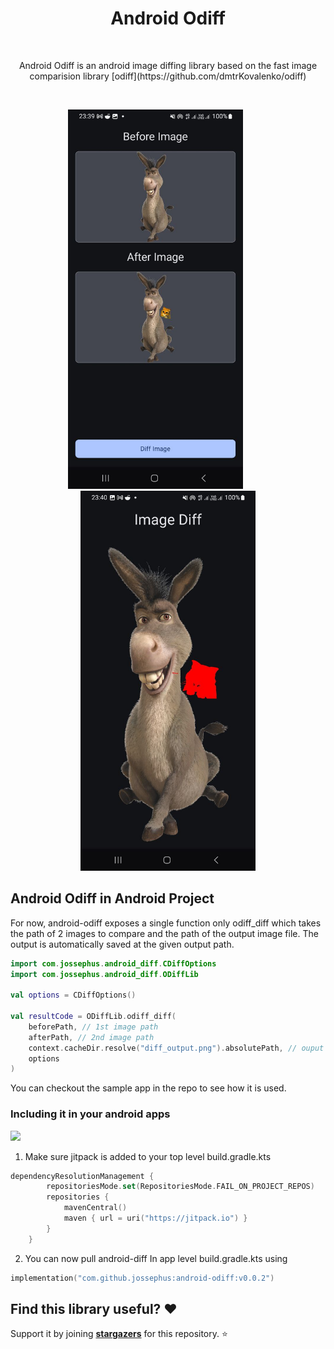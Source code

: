 <h1 align="center">Android Odiff</h1></br>

<p align="center">
Android Odiff is an android image diffing library based on the fast image comparision library [odiff](https://github.com/dmtrKovalenko/odiff)
</p>
</br>

<p align="center">
  <img src="./assets/image-1.jpg" width="280" style="margin-right: 40px;"/>
  <img src="./assets/image-2.jpg" width="280"/>
</p>

## Android Odiff in Android Project
For now, android-odiff exposes a single function only odiff_diff which takes the path of 2 images to compare and the path of the output image
file. The output is automatically saved at the given output path.
```kt
import com.jossephus.android_diff.CDiffOptions
import com.jossephus.android_diff.ODiffLib

val options = CDiffOptions()

val resultCode = ODiffLib.odiff_diff(
    beforePath, // 1st image path
    afterPath, // 2nd image path
    context.cacheDir.resolve("diff_output.png").absolutePath, // ouput path
    options
)
```
You can checkout the sample app in the repo to see how it is used. 

### Including it in your android apps 

[![](https://jitpack.io/v/jossephus/android-odiff.svg)](https://jitpack.io/#jossephus/android-odiff)

1. Make sure jitpack is added to your top level build.gradle.kts
```kt
dependencyResolutionManagement {
		repositoriesMode.set(RepositoriesMode.FAIL_ON_PROJECT_REPOS)
		repositories {
			mavenCentral()
			maven { url = uri("https://jitpack.io") }
		}
	}
```
2. You can now pull android-diff In app level build.gradle.kts using
```kt
implementation("com.github.jossephus:android-odiff:v0.0.2")
```

## Find this library useful? :heart:
Support it by joining __[stargazers](https://github.com/jossephus/android-odiff/stargazers)__ for this repository. :star: <br>
